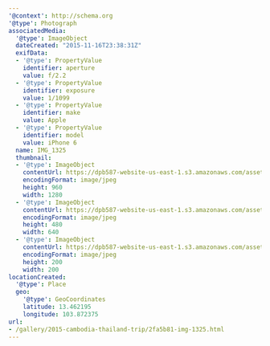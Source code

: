 ```yaml
---
'@context': http://schema.org
'@type': Photograph
associatedMedia:
  '@type': ImageObject
  dateCreated: "2015-11-16T23:38:31Z"
  exifData:
  - '@type': PropertyValue
    identifier: aperture
    value: f/2.2
  - '@type': PropertyValue
    identifier: exposure
    value: 1/1099
  - '@type': PropertyValue
    identifier: make
    value: Apple
  - '@type': PropertyValue
    identifier: model
    value: iPhone 6
  name: IMG_1325
  thumbnail:
  - '@type': ImageObject
    contentUrl: https://dpb587-website-us-east-1.s3.amazonaws.com/asset/gallery/2015-cambodia-thailand-trip/2fa5b81-img-1325~1280.jpg
    encodingFormat: image/jpeg
    height: 960
    width: 1280
  - '@type': ImageObject
    contentUrl: https://dpb587-website-us-east-1.s3.amazonaws.com/asset/gallery/2015-cambodia-thailand-trip/2fa5b81-img-1325~640w.jpg
    encodingFormat: image/jpeg
    height: 480
    width: 640
  - '@type': ImageObject
    contentUrl: https://dpb587-website-us-east-1.s3.amazonaws.com/asset/gallery/2015-cambodia-thailand-trip/2fa5b81-img-1325~200x200.jpg
    encodingFormat: image/jpeg
    height: 200
    width: 200
locationCreated:
  '@type': Place
  geo:
    '@type': GeoCoordinates
    latitude: 13.462195
    longitude: 103.872375
url:
- /gallery/2015-cambodia-thailand-trip/2fa5b81-img-1325.html
---
```

